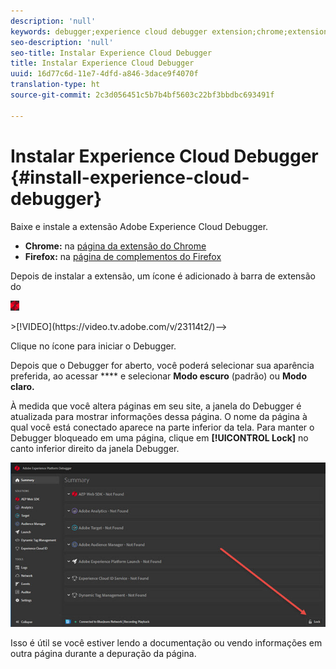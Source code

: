 ```yaml
---
description: 'null'
keywords: debugger;experience cloud debugger extension;chrome;extension;install
seo-description: 'null'
seo-title: Instalar Experience Cloud Debugger
title: Instalar Experience Cloud Debugger
uuid: 16d77c6d-11e7-4dfd-a846-3dace9f4070f
translation-type: ht
source-git-commit: 2c3d056451c5b7b4bf5603c22bf3bbdbc693491f

---
```



# Instalar Experience Cloud Debugger {#install-experience-cloud-debugger}

Baixe e instale a extensão Adobe Experience Cloud Debugger.

* **Chrome:** na [página da extensão do Chrome](https://chrome.google.com/webstore/detail/adobe-experience-cloud-de/ocdmogmohccmeicdhlhhgepeaijenapj)
* **Firefox:** na [página de complementos do Firefox](https://addons.mozilla.org/pt-BR/firefox/addon/adobe-experience-platform-dbg/)

Depois de instalar a extensão, um ícone é adicionado à barra de extensão do

![](assets/start-icon.jpg)

<!-->>[!VIDEO](https://video.tv.adobe.com/v/23114t2/)-->

Clique no ícone para iniciar o Debugger.

Depois que o Debugger for aberto, você poderá selecionar sua aparência preferida, ao acessar **** e selecionar **Modo escuro** (padrão) ou **Modo claro.**

À medida que você altera páginas em seu site, a janela do Debugger é atualizada para mostrar informações dessa página. O nome da página à qual você está conectado aparece na parte inferior da tela. Para manter o Debugger bloqueado em uma página, clique em **[!UICONTROL Lock]** no canto inferior direito da janela Debugger.

![](assets/lock.jpg)

Isso é útil se você estiver lendo a documentação ou vendo informações em outra página durante a depuração da página.